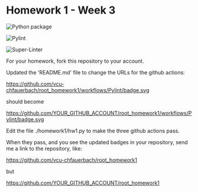 # Homework 1 - Week 3

![Python package](https://github.com/vcu-chengx4/root_homework1/workflows/Python%20package/badge.svg)

![Pylint](https://github.com/vcu-chengx4/root_homework1/workflows/Pylint/badge.svg)

![Super-Linter](https://github.com/vcu-chengx4/root_homework1/workflows/Super-Linter/badge.svg)

For your homework, fork this repository to your account.

Updated the 'README.md' file to change the URLs for the github actions:

https://github.com/vcu-chfauerbach/root_homework1/workflows/Pylint/badge.svg

should become

https://github.com/YOUR_GITHUB_ACCOUNT/root_homework1/workflows/Pylint/badge.svg

Edit the file ./homework1/hw1.py to make the three github actions pass.

When they pass, and you see the updated badges in your repository, send me a link to the repository, like:

https://github.com/vcu-chfauerbach/root_homework1

but

https://github.com/YOUR_GITHUB_ACCOUNT/root_homework1






